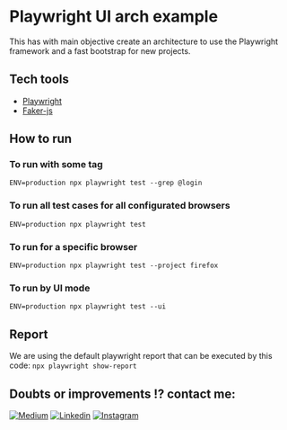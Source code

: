 # Playwright UI arch example

This has with main objective create an architecture to use the Playwright framework and a fast bootstrap for new projects.

## Tech tools
- [Playwright](https://playwright.dev/)
- [Faker-js](https://fakerjs.dev/)

## How to run

### To run with some tag
```ENV=production npx playwright test --grep @login```

### To run all test cases for all configurated browsers
```ENV=production npx playwright test```

### To run for a specific browser
```ENV=production npx playwright test --project firefox```

### To run by UI mode 
```ENV=production npx playwright test --ui```

## Report

We are using the default playwright report that can be executed by this code:
```npx playwright show-report```

## Doubts or improvements !? contact me: 

[![Medium](https://badgen.net/badge/Medium/%40maximilianoalves?icon=medium)](https://medium.com/@maximilianoalves) [![Linkedin](https://badgen.net/badge/Linkedin/maximilianodacruz?icon=linkedin)](https://www.linkedin.com/in/maximilianodacruz/) [![Instagram](https://badgen.net/badge/Instagram/max_dacruz?icon=instagram)](https://www.instagram.com/max_dacruz/)